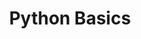 ---
title: Python Basics
layout: collection
permalink: /python-basics/
collection: portfolio
entries_layout: grid
classes: wide
---